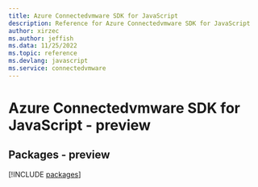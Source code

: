 ```yaml
---
title: Azure Connectedvmware SDK for JavaScript
description: Reference for Azure Connectedvmware SDK for JavaScript
author: xirzec
ms.author: jeffish
ms.data: 11/25/2022
ms.topic: reference
ms.devlang: javascript
ms.service: connectedvmware
---
```

# Azure Connectedvmware SDK for JavaScript - preview
## Packages - preview
[!INCLUDE [packages](connectedvmware-index.md)]